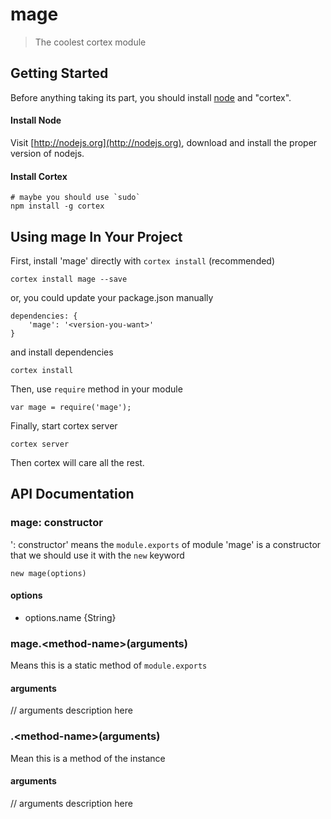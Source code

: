 # mage

> The coolest cortex module

## Getting Started
Before anything taking its part, you should install [node](http://nodejs.org) and "cortex".

#### Install Node

Visit [http://nodejs.org](http://nodejs.org), download and install the proper version of nodejs.

#### Install Cortex

    # maybe you should use `sudo`
    npm install -g cortex

## Using mage In Your Project

First, install 'mage' directly with `cortex install` (recommended)

	cortex install mage --save

or, you could update your package.json manually

    dependencies: {
        'mage': '<version-you-want>'
    }

and install dependencies

	cortex install

Then, use `require` method in your module

    var mage = require('mage');

Finally, start cortex server

    cortex server

Then cortex will care all the rest.


## API Documentation

### mage: constructor
': constructor' means the `module.exports` of module 'mage' is a constructor that we should use it with the `new` keyword

	new mage(options)

#### options
- options.name {String}



### mage.\<method-name\>(arguments)
Means this is a static method of `module.exports`

#### arguments
// arguments description here

### .\<method-name\>(arguments)
Mean this is a method of the instance

#### arguments
// arguments description here